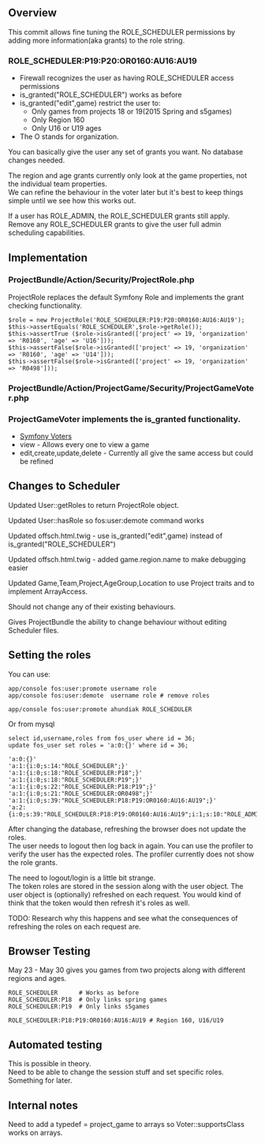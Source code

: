 ## Overview

This commit allows fine tuning the ROLE_SCHEDULER permissions by adding more information(aka grants) to the role string.

### ROLE_SCHEDULER:P19:P20:OR0160:AU16:AU19

* Firewall recognizes the user as having ROLE_SCHEDULER access permissions
* is_granted("ROLE_SCHEDULER") works as before
* is_granted("edit",game) restrict the user to:
    * Only games from projects 18 or 19(2015 Spring and s5games)
    * Only Region 160
    * Only U16 or U19 ages
* The O stands for organization.

You can basically give the user any set of grants you want.  No database changes needed.

The region and age grants currently only look at the game properties, not the individual team properties.  
We can refine the behaviour in the voter later but it's best to keep things simple until we see how this works out.

If a user has ROLE_ADMIN, the ROLE_SCHEDULER grants still apply.  
Remove any ROLE_SCHEDULER grants to give the user full admin scheduling capabilities.

## Implementation

### ProjectBundle/Action/Security/ProjectRole.php

ProjectRole replaces the default Symfony Role and implements the grant checking functionality.

    $role = new ProjectRole('ROLE_SCHEDULER:P19:P20:OR0160:AU16:AU19');
    $this->assertEquals('ROLE_SCHEDULER',$role->getRole());
    $this->assertTrue ($role->isGranted(['project' => 19, 'organization' => 'R0160', 'age' => 'U16']));
    $this->assertFalse($role->isGranted(['project' => 19, 'organization' => 'R0160', 'age' => 'U14']));
    $this->assertFalse($role->isGranted(['project' => 19, 'organization' => 'R0498']));

### ProjectBundle/Action/ProjectGame/Security/ProjectGameVoter.php

### ProjectGameVoter implements the is_granted functionality.  

* [Symfony Voters](http://symfony.com/doc/current/cookbook/security/voters_data_permission.html)
* view - Allows every one to view a game
* edit,create,update,delete - Currently all give the same access but could be refined


## Changes to Scheduler

Updated User::getRoles to return ProjectRole object.

Updated User::hasRole so fos:user:demote command works

Updated offsch.html.twig - use is_granted("edit",game) instead of is_granted("ROLE_SCHEDULER")

Updated offsch.html.twig - added game.region.name to make debugging easier

Updated Game,Team,Project,AgeGroup,Location to use Project traits and to implement ArrayAccess.

Should not change any of their existing behaviours.

Gives ProjectBundle the ability to change behaviour without editing Scheduler files.
    
## Setting the roles

You can use:

    app/console fos:user:promote username role
    app/console fos:user:demote  username role # remove roles
    
    app/console fos:user:promote ahundiak ROLE_SCHEDULER
    
Or from mysql

    select id,username,roles from fos_user where id = 36;
    update fos_user set roles = 'a:0:{}' where id = 36;
    
    'a:0:{}'
    'a:1:{i:0;s:14:"ROLE_SCHEDULER";}'
    'a:1:{i:0;s:18:"ROLE_SCHEDULER:P18";}'
    'a:1:{i:0;s:18:"ROLE_SCHEDULER:P19";}'
    'a:1:{i:0;s:22:"ROLE_SCHEDULER:P18:P19";}'
    'a:1:{i:0;s:21:"ROLE_SCHEDULER:OR0498";}'
    'a:1:{i:0;s:39:"ROLE_SCHEDULER:P18:P19:OR0160:AU16:AU19";}'
    'a:2:{i:0;s:39:"ROLE_SCHEDULER:P18:P19:OR0160:AU16:AU19";i:1;s:10:"ROLE_ADMIN";}'
    
After changing the database, refreshing the browser does not update the roles.  
The user needs to logout then log back in again.
You can use the profiler to verify the user has the expected roles.
The profiler currently does not show the role grants.

The need to logout/login is a little bit strange.  
The token roles are stored in the session along with the user object.
The user object is (optionally) refreshed on each request.
You would kind of think that the token would then refresh it's roles as well.

TODO: Research why this happens and see what the consequences of refreshing the roles on each request are.

## Browser Testing

May 23 - May 30 gives you games from two projects along with different regions and ages.

    ROLE_SCHEDULER      # Works as before
    ROLE_SCHEDULER:P18  # Only links spring games
    ROLE_SCHEDULER:P19  # Only links s5games
    
    ROLE_SCHEDULER:P18:P19:OR0160:AU16:AU19 # Region 160, U16/U19
    
## Automated testing

This is possible in theory.  
Need to be able to change the session stuff and set specific roles.
Something for later.

## Internal notes

Need to add a typedef = project_game to arrays so Voter::supportsClass works on arrays.
